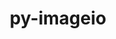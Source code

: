 ---
title: "py-imageio"
layout: cache
categories: [package, develop]
meta: {"compilers": ["gcc@=11.1.0", "gcc@=11.4.0", "oneapi@=2024.2.1"], "num_specs": 29, "num_specs_by_stack": {"data-vis-sdk": 10, "e4s": 9, "e4s-oneapi": 9, "root": 29}, "oss": ["ubuntu20.04", "ubuntu22.04"], "platforms": ["linux"], "stacks": ["data-vis-sdk", "e4s", "e4s-oneapi", "root"], "targets": ["x86_64_v3"], "versions": ["2.35.1"]}
spec_details: [{"compiler": "gcc@=11.1.0", "hash": "24xlhk4w6rxzxs5g7zgwjlj34hreqzyb", "os": "ubuntu20.04", "platform": "linux", "size": "-", "stacks": ["data-vis-sdk", "root"], "target": "x86_64_v3", "variants": ["build_system=python_pip"], "versions": ["2.35.1"]}, {"compiler": "gcc@=11.4.0", "hash": "2aqahtyzqt37ruk2ed3rmxlffgs4onjo", "os": "ubuntu22.04", "platform": "linux", "size": "-", "stacks": ["e4s", "root"], "target": "x86_64_v3", "variants": ["build_system=python_pip"], "versions": ["2.35.1"]}, {"compiler": "gcc@=11.1.0", "hash": "2klon3n6cgtmcdkmpoaeprl5j25tucp4", "os": "ubuntu20.04", "platform": "linux", "size": "-", "stacks": ["data-vis-sdk", "root"], "target": "x86_64_v3", "variants": ["build_system=python_pip"], "versions": ["2.35.1"]}, {"compiler": "oneapi@=2024.2.1", "hash": "2msgjfio7mlpzvsyhvz3rocuw7f2zvk7", "os": "ubuntu22.04", "platform": "linux", "size": "-", "stacks": ["e4s-oneapi", "root"], "target": "x86_64_v3", "variants": ["build_system=python_pip"], "versions": ["2.35.1"]}, {"compiler": "oneapi@=2024.2.1", "hash": "3axiz24cpiahogy3ksg6lum7j4mf5ywv", "os": "ubuntu22.04", "platform": "linux", "size": "-", "stacks": ["e4s-oneapi", "root"], "target": "x86_64_v3", "variants": ["build_system=python_pip"], "versions": ["2.35.1"]}, {"compiler": "gcc@=11.1.0", "hash": "3ehqjsb6jjxmexntl4uiugzc7htaggrk", "os": "ubuntu20.04", "platform": "linux", "size": "-", "stacks": ["data-vis-sdk", "root"], "target": "x86_64_v3", "variants": ["build_system=python_pip"], "versions": ["2.35.1"]}, {"compiler": "gcc@=11.1.0", "hash": "3xlt72gvsj3iknccnnmmf4p7vk2jtalz", "os": "ubuntu20.04", "platform": "linux", "size": "-", "stacks": ["data-vis-sdk", "root"], "target": "x86_64_v3", "variants": ["build_system=python_pip"], "versions": ["2.35.1"]}, {"compiler": "oneapi@=2024.2.1", "hash": "a5oxgjd77vxy2o5uioldtrwqiegmlvaj", "os": "ubuntu22.04", "platform": "linux", "size": "-", "stacks": ["e4s-oneapi", "root"], "target": "x86_64_v3", "variants": ["build_system=python_pip"], "versions": ["2.35.1"]}, {"compiler": "gcc@=11.1.0", "hash": "by2kj6twcdyfgccu34gkegijfwzatg4x", "os": "ubuntu20.04", "platform": "linux", "size": "-", "stacks": ["data-vis-sdk", "root"], "target": "x86_64_v3", "variants": ["build_system=python_pip"], "versions": ["2.35.1"]}, {"compiler": "gcc@=11.1.0", "hash": "cmfr4pqletcjfbue6tewgcgulhfppunx", "os": "ubuntu20.04", "platform": "linux", "size": "-", "stacks": ["data-vis-sdk", "root"], "target": "x86_64_v3", "variants": ["build_system=python_pip"], "versions": ["2.35.1"]}, {"compiler": "oneapi@=2024.2.1", "hash": "d2zrm6msac2svv42u2yd32kt37ffu2m3", "os": "ubuntu22.04", "platform": "linux", "size": "-", "stacks": ["e4s-oneapi", "root"], "target": "x86_64_v3", "variants": ["build_system=python_pip"], "versions": ["2.35.1"]}, {"compiler": "gcc@=11.4.0", "hash": "emnx62vfjt34ggl2phnslvekh3mxmwrp", "os": "ubuntu22.04", "platform": "linux", "size": "-", "stacks": ["e4s", "root"], "target": "x86_64_v3", "variants": ["build_system=python_pip"], "versions": ["2.35.1"]}, {"compiler": "oneapi@=2024.2.1", "hash": "fd2t7obt5yiomloyrynhwl46l7hae2ec", "os": "ubuntu22.04", "platform": "linux", "size": "-", "stacks": ["e4s-oneapi", "root"], "target": "x86_64_v3", "variants": ["build_system=python_pip"], "versions": ["2.35.1"]}, {"compiler": "gcc@=11.4.0", "hash": "h26mjvxxbhhuok7lnqkedsrnjimetnvq", "os": "ubuntu22.04", "platform": "linux", "size": "-", "stacks": ["e4s", "root"], "target": "x86_64_v3", "variants": ["build_system=python_pip"], "versions": ["2.35.1"]}, {"compiler": "oneapi@=2024.2.1", "hash": "haptjtvhqa6twnf3xbe7poegbbfrhtag", "os": "ubuntu22.04", "platform": "linux", "size": "-", "stacks": ["e4s-oneapi", "root"], "target": "x86_64_v3", "variants": ["build_system=python_pip"], "versions": ["2.35.1"]}, {"compiler": "oneapi@=2024.2.1", "hash": "ivrt63s6oziicnemjyhxsywoufwwbugm", "os": "ubuntu22.04", "platform": "linux", "size": "-", "stacks": ["e4s-oneapi", "root"], "target": "x86_64_v3", "variants": ["build_system=python_pip"], "versions": ["2.35.1"]}, {"compiler": "oneapi@=2024.2.1", "hash": "kifq26tnm4goazb7uko4qoviqxyzhqvu", "os": "ubuntu22.04", "platform": "linux", "size": "-", "stacks": ["e4s-oneapi", "root"], "target": "x86_64_v3", "variants": ["build_system=python_pip"], "versions": ["2.35.1"]}, {"compiler": "gcc@=11.1.0", "hash": "knclazdy2ifhpkfndkqlmjwfam3zuoo7", "os": "ubuntu20.04", "platform": "linux", "size": "-", "stacks": ["data-vis-sdk", "root"], "target": "x86_64_v3", "variants": ["build_system=python_pip"], "versions": ["2.35.1"]}, {"compiler": "gcc@=11.4.0", "hash": "n5tr5w5yqu63cp6ij72nrjtmbbyx6wtb", "os": "ubuntu22.04", "platform": "linux", "size": "-", "stacks": ["e4s", "root"], "target": "x86_64_v3", "variants": ["build_system=python_pip"], "versions": ["2.35.1"]}, {"compiler": "gcc@=11.1.0", "hash": "ovluc5bhjuq5nbeykkfshldply4tx2y6", "os": "ubuntu20.04", "platform": "linux", "size": "-", "stacks": ["data-vis-sdk", "root"], "target": "x86_64_v3", "variants": ["build_system=python_pip"], "versions": ["2.35.1"]}, {"compiler": "oneapi@=2024.2.1", "hash": "rebz3xtnfxfaf7i3aon36hqocaxaqlmr", "os": "ubuntu22.04", "platform": "linux", "size": "-", "stacks": ["root"], "target": "x86_64_v3", "variants": ["build_system=python_pip"], "versions": ["2.35.1"]}, {"compiler": "oneapi@=2024.2.1", "hash": "tgsfkwobimcnvxhofa3aqiv3gmpls5gb", "os": "ubuntu22.04", "platform": "linux", "size": "-", "stacks": ["e4s-oneapi", "root"], "target": "x86_64_v3", "variants": ["build_system=python_pip"], "versions": ["2.35.1"]}, {"compiler": "gcc@=11.4.0", "hash": "uyowvxwuhkxkf7hsh3b6fnouap3a2o6o", "os": "ubuntu22.04", "platform": "linux", "size": "-", "stacks": ["e4s", "root"], "target": "x86_64_v3", "variants": ["build_system=python_pip"], "versions": ["2.35.1"]}, {"compiler": "gcc@=11.1.0", "hash": "wae3p6svaawmsyiciphiel3rkiz4drme", "os": "ubuntu20.04", "platform": "linux", "size": "-", "stacks": ["data-vis-sdk", "root"], "target": "x86_64_v3", "variants": ["build_system=python_pip"], "versions": ["2.35.1"]}, {"compiler": "gcc@=11.1.0", "hash": "wp7p7kl3cwwd3ebbbackiuafek6hb7cw", "os": "ubuntu20.04", "platform": "linux", "size": "-", "stacks": ["data-vis-sdk", "root"], "target": "x86_64_v3", "variants": ["build_system=python_pip"], "versions": ["2.35.1"]}, {"compiler": "gcc@=11.4.0", "hash": "yme4q7wus5r5yiir6mjbz2faiotu66rc", "os": "ubuntu22.04", "platform": "linux", "size": "-", "stacks": ["e4s", "root"], "target": "x86_64_v3", "variants": ["build_system=python_pip"], "versions": ["2.35.1"]}, {"compiler": "gcc@=11.4.0", "hash": "z4k7ydqafltl7kbao5es5fis5vfaif2b", "os": "ubuntu22.04", "platform": "linux", "size": "-", "stacks": ["e4s", "root"], "target": "x86_64_v3", "variants": ["build_system=python_pip"], "versions": ["2.35.1"]}, {"compiler": "gcc@=11.4.0", "hash": "zian3wds3jrnk3uox626inot46dbeyqg", "os": "ubuntu22.04", "platform": "linux", "size": "-", "stacks": ["e4s", "root"], "target": "x86_64_v3", "variants": ["build_system=python_pip"], "versions": ["2.35.1"]}, {"compiler": "gcc@=11.4.0", "hash": "zrxwyry3oejkirao6xcql3f4t6mue5ud", "os": "ubuntu22.04", "platform": "linux", "size": "-", "stacks": ["e4s", "root"], "target": "x86_64_v3", "variants": ["build_system=python_pip"], "versions": ["2.35.1"]}]
---